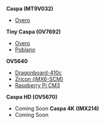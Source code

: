 **Caspa (MT9V032)**
- [Overo](https://github.com/gumstix/cameras/wiki/Instructions-for-Caspa-Camera-and-Tiny-Caspa-Camera-on-Overo-COMs)

**Tiny Caspa (OV7692)**
- [Overo](https://github.com/gumstix/cameras/wiki/Instructions-for-Caspa-Camera-and-Tiny-Caspa-Camera-on-Overo-COMs)
- [Poblano](https://github.com/gumstix/cameras/wiki/Instructions-for-Tiny-Caspa-Camera-on-Poblano-43C)

**OV5640**
- [Dragonboard-410c](https://github.com/gumstix/cameras/wiki/Instructions-for-OV5640-Camera-on-AeroCore-2CD-for-Dragonboard-410C)
- [Zricon (iMX6-SCM)](https://github.com/gumstix/cameras/wiki/Instructions-for-OV5640-Camera-on-Zircon)
- [Raspberry Pi CM3](https://github.com/gumstix/cameras/wiki/Instructions-for-OV5640-Camera-on-Raspberry-Pi-Compute-Module-3)

**Caspa HD (OV5670)**
- Coming Soon
**Caspa 4K (IMX214)**
- Coming Soon